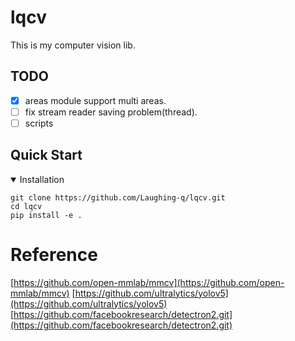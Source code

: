 # lqcv
This is my computer vision lib.

## TODO
- [X] areas module support multi areas.
- [ ] fix stream reader saving problem(thread).
- [ ] scripts

## Quick Start

<details open>
<summary>Installation</summary>

```shell
git clone https://github.com/Laughing-q/lqcv.git
cd lqcv
pip install -e .
```

</details>

# Reference
[https://github.com/open-mmlab/mmcv](https://github.com/open-mmlab/mmcv)
[https://github.com/ultralytics/yolov5](https://github.com/ultralytics/yolov5)
[https://github.com/facebookresearch/detectron2.git](https://github.com/facebookresearch/detectron2.git)
